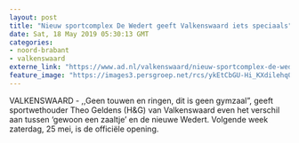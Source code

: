 ```yaml
---
layout: post
title: "Nieuw sportcomplex De Wedert geeft Valkenswaard iets speciaals"
date: Sat, 18 May 2019 05:30:13 GMT
categories: 
- noord-brabant 
- valkenswaard 
externe_link: "https://www.ad.nl/valkenswaard/nieuw-sportcomplex-de-wedert-geeft-valkenswaard-iets-speciaals~ac022b0f/"
feature_image: "https://images3.persgroep.net/rcs/ykEtCbGU-Hi_KXdilehq0DawP0Q/diocontent/148532400/_fitwidth/400/?appId=21791a8992982cd8da851550a453bd7f&quality=0.7"
---
```


VALKENSWAARD - ,,Geen touwen en ringen, dit is geen gymzaal”, geeft sportwethouder Theo Geldens (H&G) van Valkenswaard even het verschil aan tussen ‘gewoon een zaaltje’ en de nieuwe Wedert. Volgende week zaterdag, 25 mei, is de officiële opening.
